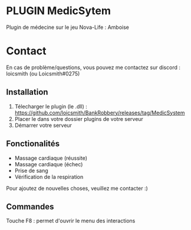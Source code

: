 # PLUGIN MedicSytem

Plugin de médecine sur le jeu Nova-Life : Amboise

# Contact

En cas de problème/questions, vous pouvez me contactez sur discord : loicsmith (ou Loicsmith#0275)


## Installation
1. Télecharger le plugin (le .dll) : https://github.com/loicsmith/BankRobbery/releases/tag/MedicSystem
2. Placer le dans votre dossier plugins de votre serveur
3. Démarrer votre serveur

## Fonctionalités

- Massage cardiaque (réussite)
- Massage cardiaque (échec)
- Prise de sang
- Vérification de la respiration

Pour ajoutez de nouvelles choses, veuillez me contacter :)

## Commandes

Touche F8 : permet d'ouvrir le menu des interactions
